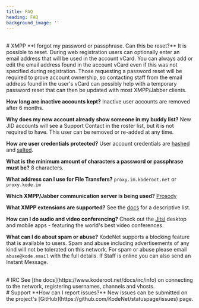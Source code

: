 ```yaml
---
title: FAQ
heading: FAQ
background_image: ''
---
```


<br>
# XMPP
**I forgot my password or passphrase. Can this be reset?**
It is possible to reset. During web registration users can optionally enter an email address that will be used in the account vCard. You can always add or edit the email address found in the account vCard even if this was not specified during registration. Those requesting a password reset will be required to prove account ownership, so contacting staff from the email address found in the user's vCard can possibly help with a temporary password reset that can then be updated with most XMPP/Jabber clients.

**How long are inactive accounts kept?**
Inactive user accounts are removed after 6 months.

**Why does my new account already show someone in my buddy list?**
New JID accounts will see a Support Contact in the roster list, but it is not required to have. This user can be removed or re-added at any time.

**How are user credentials protected?**
User account credentials are [hashed](https://en.wikipedia.org/wiki/Cryptographic_hash_function) and [salted](https://en.wikipedia.org/wiki/Salt_(cryptography)). 

**What is the minimum amount of characters a password or passphrase must be?**
 8 characters.
 
**What address can I use for File Transfers?**
`proxy.im.koderoot.net` or `proxy.kode.im`

**Which XMPP/Jabber communication server is being used?**
[Prosody](https://prosody.im)

**What XMPP extensions are supported?**
See the [docs](/docs/xep) for a descriptive list.

**How can I do audio and video conferencing?**
Check out the [Jitsi](https://jitsi.org/downloads/) desktop and mobile apps - featuring the world's best video conferences. 

**What can I do about spam or abuse?**
KodeNet supports a blocking feature that is available to users. Spam and abuse including advertisements of any kind will not be tolerated on this network. For spam or abuse please email `abuse@kode.email` with the full details. If Staff is online you can also send an Instant Message.

<br>
# IRC
See [the docs](https://www.koderoot.net/docs/irc/info) on connecting to the network, registering usernames, channels and vhosts. 

<br>
# Support
**How can I report issues?**
New issues can be submitted on the project's [GitHub](https://github.com/KodeNet/statuspage/issues) page.
